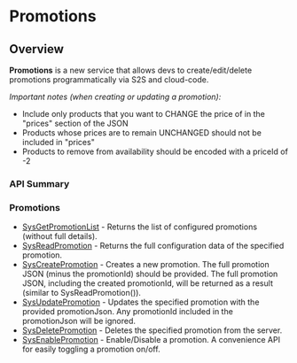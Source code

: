 # Promotions
## Overview




**Promotions** is a new service that allows devs to create/edit/delete promotions programmatically via S2S and cloud-code.

*Important notes (when creating or updating a promotion):*

* Include only products that you want to CHANGE the price of in the "prices" section of the JSON
* Products whose prices are to remain UNCHANGED should not be included in "prices"
* Products to remove from availability should be encoded with a priceId of -2
### API Summary

### Promotions
* [SysGetPromotionList](/api/capi/promotions/sysgetpromotionlist) - Returns the list of configured promotions (without full details).
* [SysReadPromotion](/api/capi/promotions/sysreadpromotion) - Returns the full configuration data of the specified promotion.
* [SysCreatePromotion](/api/capi/promotions/syscreatePromotion) - Creates a new promotion. The full promotion JSON (minus the promotionId) should be provided. The full promotion JSON, including the created promotionId, will be returned as a result (similar to SysReadPromotion()).
* [SysUpdatePromotion](/api/capi/promotions/sysupdatePromotion) - Updates the specified promotion with the provided promotionJson. Any promotionId included in the promotionJson will be ignored.
* [SysDeletePromotion](/api/capi/promotions/sysdeletePromotion) - Deletes the specified promotion from the server.
* [SysEnablePromotion](/api/capi/promotions/sysenablePromotion) - Enable/Disable a promotion. A convenience API for easily toggling a promotion on/off.


<DocCardList />